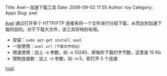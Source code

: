 Title: Axel－加速下载工具
Date: 2006-09-02 17:55
Author: toy
Category: Apps
Slug: axel

[Axel](http://wilmer.gaast.net/main.php/axel.html) 通过打开多个 HTTP/FTP
连接来将一个文件进行分段下载，从而达到加速下载的目的。对于下载大文件，该工具将特别有用。

-   安装：`sudo apt-get install axel`
-   一般使用：`axel url（下载文件地址）`
-   限速使用：加上 -s 参数，如 -s 10240，即每秒下载的字节数，这里是 10
    Kb
-   限制连接数：加上 -n 参数，如 -n 5，即打开 5 个连接

[[via](http://www.cyberciti.biz/tips/download-accelerator-for-linux-command-line-tools.html)]
